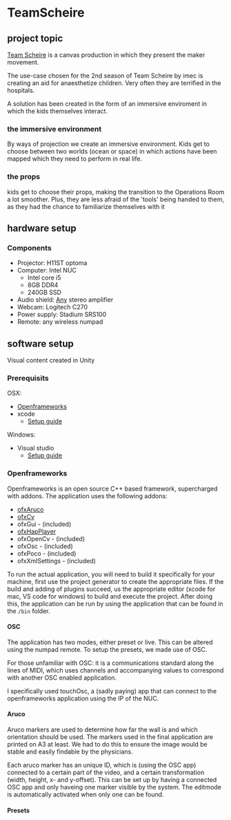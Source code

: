 # TeamScheire

## project topic

[Team Scheire](https://www.canvas.be/team-scheire) is a canvas production in which they present the maker movement.

The use-case chosen for the 2nd season of Team Scheire by imec is creating an aid for anaesthetize children. Very often they are terrified in the hospitals.

A solution has been created in the form of an immersive enviroment in which the kids themselves interact.

### the immersive environment

By ways of projection we create an immersive environment. Kids get to choose between two worlds (ocean or space) in which actions have been mapped which they need to perform in real life. 

### the props

kids get to choose their props, making the transition to the Operations Room a lot smoother. Plus, they are less afraid of the 'tools' being handed to them, as they had the chance to familiarize themselves with it

## hardware setup


### Components
* Projector:  H11ST optoma
* Computer: Intel NUC
  * Intel core i5
  * 8GB DDR4
  * 240GB SSD
* Audio shield: [Any](https://www.adafruit.com/product/1752) stereo amplifier
* Webcam: Logitech C270
* Power supply: Stadium SRS100
* Remote: any wireless numpad

## software setup

Visual content created in Unity

### Prerequisits 

OSX: 

* [Openframeworks](https://openframeworks.cc/download/)
* xcode
  *	 [Setup guide](https://openframeworks.cc/setup/xcode/) 

Windows: 

* Visual studio
  * [Setup guide](https://openframeworks.cc/setup/vs)


### Openframeworks

Openframeworks is an open source C++ based framework, supercharged with addons. The application uses the following addons:

* [ofxAruco](https://github.com/arturoc/ofxAruco)
* [ofxCv](https://github.com/kylemcdonald/ofxCv)
* ofxGui - (included)
* [ofxHapPlayer](https://github.com/bangnoise/ofxHapPlayer)
* ofxOpenCv - (included)
* ofxOsc - (included)
* ofxPoco - (included)
* ofxXmlSettings - (included)

To run the actual application, you will need to build it specifically for your machine, first use the project generator to create the appropriate files. If the build and adding of plugins succeed, us the appropriate editor (xcode for mac, VS code for windows) to build and execute the project. After doing this, the application can be run by using the application that can be found in the `/bin` folder. 

#### OSC

The application has two modes, either preset or live. This can be altered using the numpad remote. To setup the presets, we made use of OSC. 

For those unfamiliar with OSC: it is a communications standard along the lines of MIDI, which uses channels and accompanying values to correspond with another OSC enabled application. 

I specifically used touchOsc, a (sadly paying) app that can connect to the openframeworks application using the IP of the NUC. 

#### Aruco

Aruco markers are used to determine how far the wall is and which orientation should be used. The markers used in the final application are printed on A3 at least. We had to do this to ensure the image would be stable and easily findable by the physicians. 

Each aruco marker has an unique ID, which is (using the OSC app) connected to a certain part of the video, and a certain transformation (width, height, x- and y-offset). This can be set up by having a connected OSC app and only haveing one marker visible by the system. The editmode is automatically activated when only one can be found.

#### Presets
